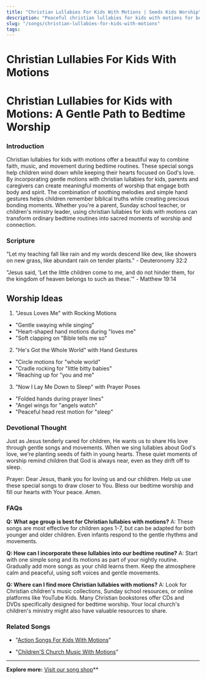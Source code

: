 ```yaml
---
title: "Christian Lullabies For Kids With Motions | Seeds Kids Worship"
description: "Peaceful christian lullabies for kids with motions for bedtime and quiet moments. Christian music to comfort and nurture young children's faith."
slug: "/songs/christian-lullabies-for-kids-with-motions"
tags:
---
```


# Christian Lullabies For Kids With Motions

# Christian Lullabies for Kids with Motions: A Gentle Path to Bedtime Worship

### Introduction
Christian lullabies for kids with motions offer a beautiful way to combine faith, music, and movement during bedtime routines. These special songs help children wind down while keeping their hearts focused on God's love. By incorporating gentle motions with christian lullabies for kids, parents and caregivers can create meaningful moments of worship that engage both body and spirit. The combination of soothing melodies and simple hand gestures helps children remember biblical truths while creating precious bonding moments. Whether you're a parent, Sunday school teacher, or children's ministry leader, using christian lullabies for kids with motions can transform ordinary bedtime routines into sacred moments of worship and connection.

### Scripture
"Let my teaching fall like rain and my words descend like dew, like showers on new grass, like abundant rain on tender plants." - Deuteronomy 32:2

"Jesus said, 'Let the little children come to me, and do not hinder them, for the kingdom of heaven belongs to such as these.'" - Matthew 19:14

## Worship Ideas
1. "Jesus Loves Me" with Rocking Motions
- "Gentle swaying while singing"
- "Heart-shaped hand motions during "loves me"
- "Soft clapping on "Bible tells me so"

2. "He's Got the Whole World" with Hand Gestures
- "Circle motions for "whole world"
- "Cradle rocking for "little bitty babies"
- "Reaching up for "you and me"

3. "Now I Lay Me Down to Sleep" with Prayer Poses
- "Folded hands during prayer lines"
- "Angel wings for "angels watch"
- "Peaceful head rest motion for "sleep"

### Devotional Thought
Just as Jesus tenderly cared for children, He wants us to share His love through gentle songs and movements. When we sing lullabies about God's love, we're planting seeds of faith in young hearts. These quiet moments of worship remind children that God is always near, even as they drift off to sleep.

Prayer: Dear Jesus, thank you for loving us and our children. Help us use these special songs to draw closer to You. Bless our bedtime worship and fill our hearts with Your peace. Amen.

### FAQs
**Q: What age group is best for Christian lullabies with motions?**
A: These songs are most effective for children ages 1-7, but can be adapted for both younger and older children. Even infants respond to the gentle rhythms and movements.

**Q: How can I incorporate these lullabies into our bedtime routine?**
A: Start with one simple song and its motions as part of your nightly routine. Gradually add more songs as your child learns them. Keep the atmosphere calm and peaceful, using soft voices and gentle movements.

**Q: Where can I find more Christian lullabies with motions?**
A: Look for Christian children's music collections, Sunday school resources, or online platforms like YouTube Kids. Many Christian bookstores offer CDs and DVDs specifically designed for bedtime worship. Your local church's children's ministry might also have valuable resources to share.

### Related Songs

- "[Action Songs For Kids With Motions](/songs/action-songs-for-kids-with-motions/)"

- "[Children'S Church Music With Motions](/songs/children-s-church-music-with-motions/)"

---

**Explore more:** [Visit our song shop](https://seedskidsworship.com/shop)**

<!-- Schema Markup -->
<script type="application/ld+json">
{
  "@context": "https://schema.org",
  "@type": "MusicRecording",
  "name": "Christian Lullabies For Kids With Motions",
  "byArtist": {
    "@type": "MusicGroup",
    "name": "Seeds Kids Worship"
  },
  "isFamilyFriendly": true,
  "url": "https://seedskidsworship.com/songs/christian-lullabies-for-kids-with-motions/"
}
</script>